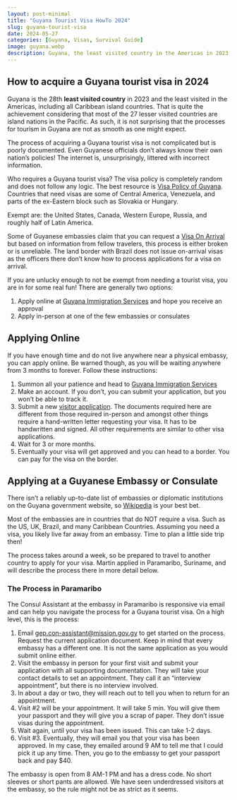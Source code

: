 ```yaml
---
layout: post-minimal
title: "Guyana Tourist Visa HowTo 2024"
slug: guyana-tourist-visa
date: 2024-05-27
categories: [Guyana, Visas, Survival Guide]
image: guyana.webp
description: Guyana, the least visited country in the Americas in 2023, poses unique challenges for tourists due to poorly documented and inconsistent visa processes. This guide navigates the confusing landscape of obtaining a Guyana tourist visa, whether online or at embassies. Learn about exemptions, application steps, and the specific process at the Paramaribo embassy. Be prepared for long waits and potential travel to embassies, but this guide aims to streamline your experience.
---
```

## How to acquire a Guyana tourist visa in 2024
Guyana is the 28th __least visited country__ in 2023 and the least visited in the Americas, including all Caribbean island countries.
That is quite the achievement considering that most of the 27 lesser visited countries are island nations in the Pacific.
As such, it is not surprising that the processes for tourism in Guyana are not as smooth as one might expect.

The process of acquiring a Guyana tourist visa is not complicated but is poorly documented.
Even Guyanese officials don’t always know their own nation’s policies!
The internet is, unsurprisingly, littered with incorrect information.

Who requires a Guyana tourist visa? The visa policy is completely random and does not follow any logic.
The best resource is [Visa Policy of Guyana][1].
Countries that need visas are some of Central America, Venezuela, and parts of the ex-Eastern block such as Slovakia or Hungary.

Exempt are: the United States, Canada, Western Europe, Russia, and roughly half of Latin America.

Some of Guyanese embassies claim that you can request a [Visa On Arrival][2] but based on information from fellow travelers, this process is either broken or is unreliable.
The land border with Brazil does not issue on-arrival visas as the officers there don’t know how to process applications for a visa on arrival.

If you are unlucky enough to not be exempt from needing a tourist visa, you are in for some real fun!
There are generally two options:

1. Apply online at [Guyana Immigration Services][3] and hope you receive an approval
2. Apply in-person at one of the few embassies or consulates

## Applying Online
If you have enough time and do not live anywhere near a physical embassy, you can apply online. Be warned though, as you will be waiting anywhere from 3 months to forever.
Follow these instructions:

1. Summon all your patience and head to [Guyana Immigration Services][3]
2. Make an account. If you don’t, you can submit your application, but you won’t be able to track it.
3. Submit a new [visitor application][4]. The documents required here are different from those required in-person and amongst other things require a hand-written letter requesting your visa. It has to be handwritten and signed. All other requirements are similar to other visa applications.
4. Wait for 3 or more months.
5. Eventually your visa will get approved and you can head to a border. You can pay for the visa on the border.

## Applying at a Guyanese Embassy or Consulate
There isn’t a reliably up-to-date list of embassies or diplomatic institutions on the Guyana government website, so [Wikipedia][5] is your best bet.

Most of the embassies are in countries that do NOT require a visa.
Such as the US, UK, Brazil, and many Caribbean Countries.
Assuming you need a visa, you likely live far away from an embassy.
Time to plan a little side trip then!

The process takes around a week, so be prepared to travel to another country to apply for your visa.
Martin applied in Paramaribo, Suriname, and will describe the process there in more detail below.

### The Process in Paramaribo
The Consul Assistant at the embassy in Paramaribo is responsive via email and can help you navigate the process for a Guyana tourist visa.
On a high level, this is the process:

1. Email [gep.con-assistant@mission.gov.gy][6] to get started on the process. Request the current application document. Keep in mind that every embassy has a different one. It is not the same application as you would submit online either.
2. Visit the embassy in person for your first visit and submit your application with all supporting documentation. They will take your contact details to set an appointment. They call it an “interview appointment”, but there is no interview involved.
3. In about a day or two, they will reach out to tell you when to return for an appointment.
4. Visit #2 will be your appointment. It will take 5 min. You will give them your passport and they will give you a scrap of paper. They don’t issue visas during the appointment.
5. Wait again, until your visa has been issued. This can take 1-2 days.
6. Visit #3. Eventually, they will email you that your visa has been approved. In my case, they emailed around 9 AM to tell me that I could pick it up any time. Then, you go to the embassy to get your passport back and pay $40.

The embassy is open from 8 AM-1 PM and has a dress code. No short sleeves or short pants are allowed. We have seen underdressed visitors at the embassy, so the rule might not be as strict as it seems.


[1]: https://en.wikipedia.org/wiki/Visa_policy_of_Guyana "Visa Policy of Guyana"
[2]: https://www.embassyofguyana.be/services.php?sid=30 "Visa on Arrival"
[3]: https://eservices.iss.gov.gy/ "Guyana Immigration Services"
[4]: https://eservices.iss.gov.gy/app/visitor-visa-application "Submit new application"
[5]: https://en.wikipedia.org/wiki/List_of_diplomatic_missions_of_Guyana "Diplomatic missions of Guyana"
[6]: mailto:gep.con-assistant@mission.gov.gy "GEP Consul Assistant"
